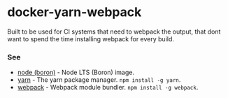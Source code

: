 # docker-yarn-webpack

Built to be used for CI systems that need to webpack the output, that dont want to spend the time installing webpack for every build.

### See

- [node (boron)](https://hub.docker.com/r/library/node/) - Node LTS (Boron) image.
- [yarn](https://yarnpkg.com) - The yarn package manager. `npm install -g yarn`.
- [webpack](https://webpack.github.io/) - Webpack module bundler. `npm install -g webpack`.